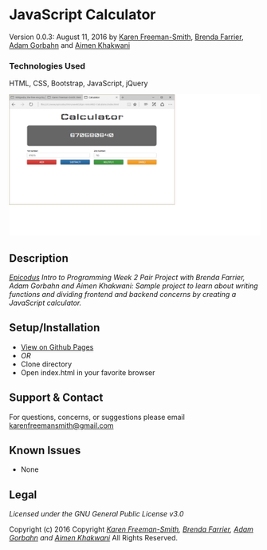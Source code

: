# JavaScript Calculator
Version 0.0.3: August 11, 2016
by [Karen Freeman-Smith](https://karenfreemansmith.github.io), [Brenda Farrier](https://github.com/brendapdx), [Adam Gorbahn](https://github.com/Pyrrus) and [Aimen Khakwani](http://aimenkhakwani.github.io)

### Technologies Used
HTML, CSS, Bootstrap, JavaScript, jQuery

![screenshot of project running](screenshot.png)

## Description
*[Epicodus](http://epicodus.com) Intro to Programming Week 2 Pair Project with Brenda Farrier, Adam Gorbahn and Aimen Khakwani: Sample project to learn about writing functions and dividing frontend and backend concerns by creating a JavaScript calculator.*

## Setup/Installation
* [View on Github Pages](https://karenfreemansmith.github.io/Epic-IntroWk2-Calculator)
* _OR_
* Clone directory
* Open index.html in your favorite browser

## Support & Contact
For questions, concerns, or suggestions please email karenfreemansmith@gmail.com

## Known Issues
* None

## Legal
*Licensed under the GNU General Public License v3.0*

Copyright (c) 2016 Copyright _[Karen Freeman-Smith](https://karenfreemansmith.github.io), [Brenda Farrier](https://github.com/brendapdx), [Adam Gorbahn](https://github.com/Pyrrus) and [Aimen Khakwani](http://aimenkhakwani.github.io)_ All Rights Reserved.
